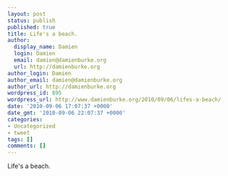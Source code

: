 ```yaml
---
layout: post
status: publish
published: true
title: Life's a beach.
author:
  display_name: Damien
  login: Damien
  email: damien@damienburke.org
  url: http://damienburke.org
author_login: Damien
author_email: damien@damienburke.org
author_url: http://damienburke.org
wordpress_id: 895
wordpress_url: http://www.damienburke.org/2010/09/06/lifes-a-beach/
date: '2010-09-06 17:07:37 +0000'
date_gmt: '2010-09-06 22:07:37 +0000'
categories:
- Uncategorized
- tweet
tags: []
comments: []
---
```

<p>Life's a beach.</p>
